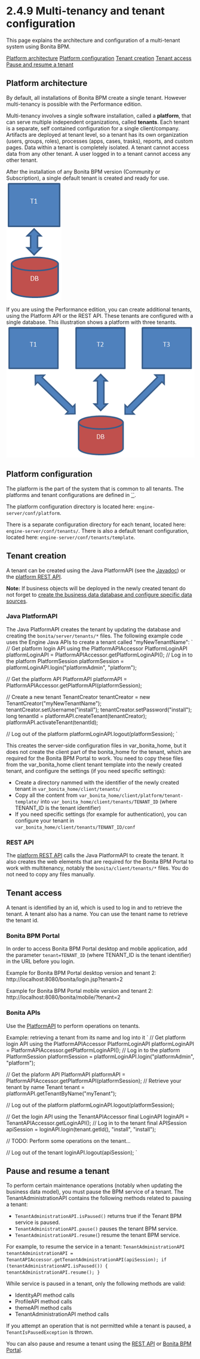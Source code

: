 # 2.4.9 Multi-tenancy and tenant configuration

This page explains the architecture and configuration of a multi-tenant system using Bonita BPM.

[Platform architecture](#archi)
[Platform configuration](#plat)
[Tenant creation](#tenconfig)
[Tenant access](#mtAccess)
[Pause and resume a tenant](#pauserestart)

## Platform architecture

By default, all installations of Bonita BPM create a single tenant. However multi-tenancy is possible with the Performance edition.

Multi-tenancy involves a single software installation, called a **platform**, that can serve multiple independent organizations, called **tenants**.
Each tenant is a separate, self contained configuration for a single client/company. 
Artifacts are deployed at tenant level, so a tenant has its own organization (users, groups, roles), processes (apps, cases, trasks), reports, and custom pages.
Data within a tenant is completely isolated. A tenant cannot access data from any other tenant. A user logged in to a tenant cannot access any other tenant.

After the installation of any Bonita BPM version (Community or Subscription), a single default tenant is created and ready for use.
![default](images/images-6_0/default_tenant_setup.png)  

If you are using the Performance edition, you can create additional tenants, using the Platform API or the REST API.
These tenants are configured with a single database. This illustration shows a platform with three tenants.
![multi-tenancy](images/images-6_0/v6tenant.png)

## Platform configuration

The platform is the part of the system that is common to all tenants. The platforms and tenant configurations are defined in [``](/bonita-home.html).

The platform configuration directory is located here: `engine-server/conf/platform`.

There is a separate configuration directory for each tenant, located here: `engine-server/conf/tenants/`. 
There is also a default tenant configuration, located here: `engine-server/conf/tenants/template`.

## Tenant creation

A tenant can be created using the Java PlatformAPI (see the [Javadoc](/javadoc.html)) or the [platform REST API](/platform-api.html).

**Note:**
If business objects will be deployed in the newly created tenant do not forget to [create the business data database and configure specific data sources](/database-configuration-for-business-data.html).

### Java PlatformAPI

The Java PlatformAPI creates the tenant by updating the database and creating the `bonita/server/tenants/*` files. 
The following example code uses the Engine Java APIs to create a tenant called "myNewTenantName":
`
// Get platform login API using the PlatformAPIAccessor
PlatformLoginAPI platformLoginAPI = PlatformAPIAccessor.getPlatformLoginAPI();
// Log in to the platform
PlatformSession platformSession = platformLoginAPI.login("platformAdmin", "platform");

// Get the platform API
PlatformAPI platformAPI = PlatformAPIAccessor.getPlatformAPI(platformSession);

// Create a new tenant
TenantCreator tenantCreator = new TenantCreator("myNewTenantName");
tenantCreator.setUsername("install");
tenantCreator.setPassword("install");
long tenantId = platformAPI.createTenant(tenantCreator);
platformAPI.activateTenant(tenantId);

// Log out of the platform
platformLoginAPI.logout(platformSession);
`

This creates the server-side configuration files in var\_bonita\_home, but it does not create the client part of the bonita\_home for the tenant, which are required for the Bonita BPM Portal to work. 
You need to copy these files from the var\_bonita\_home client tenant template into the newly created tenant, and configure the settings (if you need specific settings):

* Create a directory nammed with the identifier of the newly created tenant in `var_bonita_home/client/tenants/`
* Copy all the content from `var_bonita_home/client/platform/tenant-template/` into `var_bonita_home/client/tenants/TENANT_ID` (where TENANT\_ID is the tenant identifier)
* If you need specific settings (for example for authentication), you can configure your tenant in `var_bonita_home/client/tenants/TENANT_ID/conf`

### REST API

The [platform REST API](/platform-api.html) calls the Java PlatformAPI to create the tenant. 
It also creates the web elements that are required for the Bonita BPM Portal to work with multitenancy, notably the `bonita/client/tenants/*` files. You do not need to copy any files manually.

## Tenant access

A tenant is identified by an id, which is used to log in and to retrieve the tenant. A tenant also has a name. You can use the tenant name to retrieve the tenant id.

### Bonita BPM Portal

In order to access Bonita BPM Portal desktop and mobile application, add the parameter `tenant=TENANT_ID` (where TENANT\_ID is the tenant identifier) in the URL before you login.

Example for Bonita BPM Portal desktop version and tenant 2:  
http://localhost:8080/bonita/login.jsp?tenant=2

Example for Bonita BPM Portal mobile version and tenant 2:  
http://localhost:8080/bonita/mobile/?tenant=2

### Bonita APIs

Use the [PlatformAPI](/javadoc.html) to perform operations on tenants.

Example: retrieving a tenant from its name and log into it
`
// Get platform login API using the PlatformAPIAccessor
PlatformLoginAPI platformLoginAPI = PlatformAPIAccessor.getPlatformLoginAPI();
// Log in to the platform
PlatformSession platformSession = platformLoginAPI.login("platformAdmin", "platform");

// Get the plaform API
PlatformAPI platformAPI = PlatformAPIAccessor.getPlatformAPI(platformSession);
// Retrieve your tenant by name
Tenant tenant = platformAPI.getTenantByName("myTenant");

// Log out of the platform
platformLoginAPI.logout(platformSession);

// Get the login API using the TenantAPIAccessor
final LoginAPI loginAPI = TenantAPIAccessor.getLoginAPI();
// Log in to the tenant
final APISession apiSession = loginAPI.login(tenant.getId(), "install", "install");

// TODO: Perform some operations on the tenant...

// Log out of the tenant
loginAPI.logout(apiSession);
`

## Pause and resume a tenant

To perform certain maintenance operations (notably when updating the business data model), you must pause the BPM service of a tenant. The 
TenantAdministrationAPI contains the following methods related to pausing a tenant:

* `TenantAdministrationAPI.isPaused()` returns true if the Tenant BPM service is paused.
* `TenantAdministrationAPI.pause()` pauses the tenant BPM service.
* `TenantAdministrationAPI.resume(`) resume the tenant BPM service.

For example, to resume the service in a tenant:
`
TenantAdministrationAPI tenantAdministrationAPI = TenantAPIAccessor.getTenantAdministrationAPI(apiSession);
if (tenantAdministrationAPI.isPaused()) {
    tenantAdministrationAPI.resume();
}
`

While service is paused in a tenant, only the following methods are valid:

* IdentityAPI method calls
* ProfileAPI method calls
* themeAPI method calls
* TenantAdministrationAPI method calls

If you attempt an operation that is not permitted while a tenant is paused, a `TenantIsPausedException` is thrown.

You can also pause and resume a tenant using the 
[REST API](/platform-api.html#tenant) or [Bonita BPM Portal](/pause-and-resume-bpm-services.html).